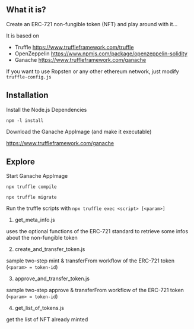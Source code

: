 ## What it is?
Create an ERC-721 non-fungible token (NFT) and play around with it...

It is based on
- Truffle https://www.truffleframework.com/truffle
- OpenZeppelin https://www.npmjs.com/package/openzeppelin-solidity
- Ganache  https://www.truffleframework.com/ganache

If you want to use Ropsten or any other ethereum network, just modify `truffle-config.js`

## Installation

Install the Node.js Dependencies

`npm -l install`

Download the Ganache AppImage  (and make it executable)


https://www.truffleframework.com/ganache

## Explore

Start Ganache AppImage

`npx truffle compile`

`npx truffle migrate`

Run the truffle scripts with
`npx truffle exec <script> [<param>]`

1. get_meta_info.js

uses the optional functions of the ERC-721 standard to retrieve some infos about the non-fungible token 

2. create_and_transfer_token.js 

sample two-step mint & transferFrom workflow of the ERC-721 token (`<param> = token-id`)

3. approve_and_transfer_token.js

sample two-step approve & transferFrom workflow of the ERC-721 token (`<param> = token-id`)

4. get_list_of_tokens.js

get the list of NFT already minted 

